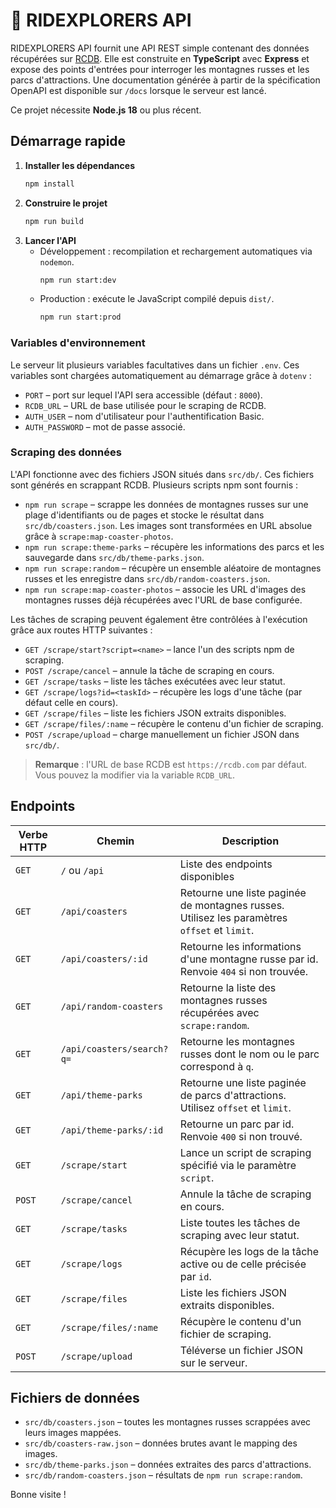 # 🎢 RIDEXPLORERS API

RIDEXPLORERS API fournit une API REST simple contenant des données récupérées sur [RCDB](https://rcdb.com). Elle est construite en **TypeScript** avec **Express** et expose des points d'entrées pour interroger les montagnes russes et les parcs d'attractions. Une documentation générée à partir de la spécification OpenAPI est disponible sur `/docs` lorsque le serveur est lancé.

Ce projet nécessite **Node.js 18** ou plus récent.

## Démarrage rapide

1. **Installer les dépendances**
   ```bash
   npm install
   ```
2. **Construire le projet**
   ```bash
   npm run build
   ```
3. **Lancer l'API**
   - Développement : recompilation et rechargement automatiques via `nodemon`.
     ```bash
     npm run start:dev
     ```
   - Production : exécute le JavaScript compilé depuis `dist/`.
     ```bash
     npm run start:prod
     ```

### Variables d'environnement

Le serveur lit plusieurs variables facultatives dans un fichier `.env`. Ces
variables sont chargées automatiquement au démarrage grâce à `dotenv` :

- `PORT` – port sur lequel l'API sera accessible (défaut : `8000`).
- `RCDB_URL` – URL de base utilisée pour le scraping de RCDB.
- `AUTH_USER` – nom d'utilisateur pour l'authentification Basic.
- `AUTH_PASSWORD` – mot de passe associé.

### Scraping des données
L'API fonctionne avec des fichiers JSON situés dans `src/db/`. Ces fichiers sont générés en scrappant RCDB. Plusieurs scripts npm sont fournis :

- `npm run scrape` – scrappe les données de montagnes russes sur une plage d'identifiants ou de pages et stocke le résultat dans `src/db/coasters.json`. Les images sont transformées en URL absolue grâce à `scrape:map-coaster-photos`.
- `npm run scrape:theme-parks` – récupère les informations des parcs et les sauvegarde dans `src/db/theme-parks.json`.
- `npm run scrape:random` – récupère un ensemble aléatoire de montagnes russes et les enregistre dans `src/db/random-coasters.json`.
- `npm run scrape:map-coaster-photos` – associe les URL d'images des montagnes russes déjà récupérées avec l'URL de base configurée.

Les tâches de scraping peuvent également être contrôlées à l'exécution grâce aux routes HTTP suivantes :

- `GET /scrape/start?script=<name>` – lance l'un des scripts npm de scraping.
- `POST /scrape/cancel` – annule la tâche de scraping en cours.
- `GET /scrape/tasks` – liste les tâches exécutées avec leur statut.
- `GET /scrape/logs?id=<taskId>` – récupère les logs d'une tâche (par défaut celle en cours).
- `GET /scrape/files` – liste les fichiers JSON extraits disponibles.
- `GET /scrape/files/:name` – récupère le contenu d'un fichier de scraping.
- `POST /scrape/upload` – charge manuellement un fichier JSON dans `src/db/`.

> **Remarque** : l'URL de base RCDB est `https://rcdb.com` par défaut. Vous pouvez la modifier via la variable `RCDB_URL`.

## Endpoints

| Verbe HTTP | Chemin                     | Description |
| --------- | -------------------------- | ----------- |
| `GET`     | `/` ou `/api`              | Liste des endpoints disponibles |
| `GET`     | `/api/coasters`            | Retourne une liste paginée de montagnes russes. Utilisez les paramètres `offset` et `limit`. |
| `GET`     | `/api/coasters/:id`        | Retourne les informations d'une montagne russe par id. Renvoie `404` si non trouvée. |
| `GET`     | `/api/random-coasters`     | Retourne la liste des montagnes russes récupérées avec `scrape:random`. |
| `GET`     | `/api/coasters/search?q=`  | Retourne les montagnes russes dont le nom ou le parc correspond à `q`. |
| `GET`     | `/api/theme-parks`         | Retourne une liste paginée de parcs d'attractions. Utilisez `offset` et `limit`. |
| `GET`     | `/api/theme-parks/:id`     | Retourne un parc par id. Renvoie `400` si non trouvé. |
| `GET`     | `/scrape/start`            | Lance un script de scraping spécifié via le paramètre `script`. |
| `POST`    | `/scrape/cancel`           | Annule la tâche de scraping en cours. |
| `GET`     | `/scrape/tasks`            | Liste toutes les tâches de scraping avec leur statut. |
| `GET`     | `/scrape/logs`             | Récupère les logs de la tâche active ou de celle précisée par `id`. |
| `GET`     | `/scrape/files`            | Liste les fichiers JSON extraits disponibles. |
| `GET`     | `/scrape/files/:name`      | Récupère le contenu d'un fichier de scraping. |
| `POST`    | `/scrape/upload`           | Téléverse un fichier JSON sur le serveur. |

## Fichiers de données
- `src/db/coasters.json` – toutes les montagnes russes scrappées avec leurs images mappées.
- `src/db/coasters-raw.json` – données brutes avant le mapping des images.
- `src/db/theme-parks.json` – données extraites des parcs d'attractions.
- `src/db/random-coasters.json` – résultats de `npm run scrape:random`.

Bonne visite !
